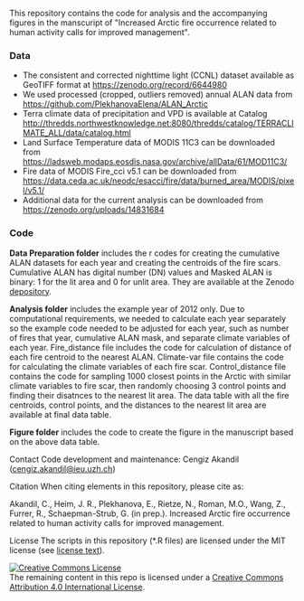 This repository contains the code for analysis and the accompanying figures in the manscuript of "Increased Arctic fire occurrence related to human activity calls for improved management". 

### Data

* The consistent and corrected nighttime light (CCNL) dataset available as GeoTIFF format at https://zenodo.org/record/6644980
* We used processed (cropped, outliers removed) annual ALAN data from https://github.com/PlekhanovaElena/ALAN_Arctic
* Terra climate data of precipitation and VPD is available at Catalog http://thredds.northwestknowledge.net:8080/thredds/catalog/TERRACLIMATE_ALL/data/catalog.html
* Land Surface Temperature data of MODIS 11C3 can be downloaded from https://ladsweb.modaps.eosdis.nasa.gov/archive/allData/61/MOD11C3/
* Fire data of MODIS Fire_cci v5.1 can be downloaded from https://data.ceda.ac.uk/neodc/esacci/fire/data/burned_area/MODIS/pixel/v5.1/
* Additional data for the current analysis can be downloaded from https://zenodo.org/uploads/14831684

### Code

**Data Preparation folder** includes the r codes for creating the cumulative ALAN datasets for each year and creating the centroids of the fire scars. 
Cumulative ALAN has digital number (DN) values and Masked ALAN is binary: 1 for the lit area and 0 for unlit area. They are available at the Zenodo [depository](https://zenodo.org/uploads/14831684).

**Analysis folder** includes the example year of 2012 only. 
Due to computational requirements, we needed to calculate each year separately so the example code needed to be adjusted for each year, such as number of fires that year, cumulative ALAN mask, and separate climate variables of each year. Fire_distance file includes the code for calculation of distance of each fire centroid to the nearest ALAN. 
Climate-var file contains the code for calculating the climate variables of each fire scar. Control_distance file contains the code for sampling 1000 closest points in the Arctic with similar climate variables to fire scar, then randomly choosing 3 control points and finding their disatnces to the nearest lit area.
The data table with all the fire centroids, control points, and the distances to the nearest lit area are available at final data table.

**Figure folder** includes the code to create the figure in the manuscript based on the above data table. 





Contact
Code development and maintenance: Cengiz Akandil (cengiz.akandil@ieu.uzh.ch)


Citation
When citing elements in this repository, please cite as:

Akandil, C., Heim, J. R., Plekhanova, E., Rietze, N., Roman, M.O., Wang, Z., Furrer, R., Schaepman-Strub, G. (in prep.). Increased Arctic fire occurrence related to human activity calls for improved management. 


License
The scripts in this repository (*.R files) are licensed under the MIT license (see [license text](https://github.com/nrietze/SiberiaFires/blob/main/LICENSE)).<br>

<a rel="license" href="http://creativecommons.org/licenses/by/4.0/"><img alt="Creative Commons License" style="border-width:0" src="https://i.creativecommons.org/l/by/4.0/88x31.png" /></a><br />The remaining content in this repo is licensed under a <a rel="license" href="http://creativecommons.org/licenses/by/4.0/">Creative Commons Attribution 4.0 International License</a>.


